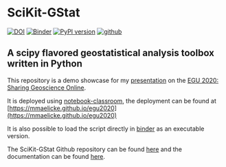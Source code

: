 # SciKit-GStat

[![DOI](https://zenodo.org/badge/DOI/10.5281/zenodo.3552235.svg)](https://doi.org/10.5281/zenodo.3552235)
[![Binder](https://mybinder.org/badge_logo.svg)](https://mybinder.org/v2/gh/mmaelicke/egu2020/master)
[![PyPI version](https://badge.fury.io/py/scikit-gstat.svg)](https://badge.fury.io/py/scikit-gstat)
[![github](https://img.shields.io/badge/Github-scikit--gstat-9cf?style=flat&logo=github)](https://github.com/mmaelicke/scikit-gstat)



## A scipy flavored geostatistical analysis toolbox written in Python

This repository is a demo showcase for my [presentation](https://meetingorganizer.copernicus.org/EGU2020/EGU2020-6678.html) on the [EGU 2020: Sharing Geoscience Online](https://www.egu2020.eu/).

It is deployed using [notebook-classroom](https://github.com/hydrocode-de/notebook-classroom), the deployment can be found at [https://mmaelicke.github.io/egu2020](https://mmaelicke.github.io/egu2020)

It is also possible to load the script directly in [binder](https://mybinder.org/v2/gh/mmaelicke/egu2020/master) as an executable version.

The SciKit-GStat Github repository can be found [here](https://github.com/mmaelicke/scikit-gstat) and the documentation can be found [here](https://mmaelicke.github.io/scikit-gstat).

